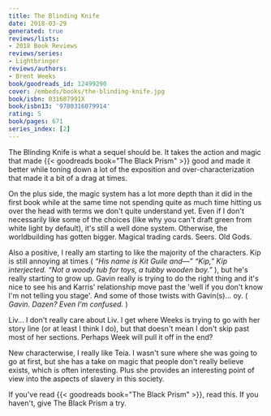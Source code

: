 ```yaml
---
title: The Blinding Knife
date: 2018-03-29
generated: true
reviews/lists:
- 2018 Book Reviews
reviews/series:
- Lightbringer
reviews/authors:
- Brent Weeks
book/goodreads_id: 12499290
cover: /embeds/books/the-blinding-knife.jpg
book/isbn: 031607991X
book/isbn13: '9780316079914'
rating: 5
book/pages: 671
series_index: [2]
---
```

The Blinding Knife is what a sequel should be. It takes the action and magic that made {{< goodreads book="The Black Prism" >}} good and made it better while toning down a lot of the exposition and over-characterization that made it a bit of a drag at times.  

On the plus side, the magic system has a lot more depth than it did in the first book while at the same time not spending quite as much time hitting us over the head with terms we don't quite understand yet. Even if I don't necessarily like some of the choices (like why you can't draft green from white light by default), it's still a well done system. Otherwise, the worldbuilding has gotten bigger. Magical trading cards. Seers. Old Gods.  

<!--more-->

Also a positive, I really am starting to like the majority of the characters. Kip is still annoying at times ( _“His name is Kit Guile and—” “Kip,” Kip interjected. “Not a woody tub for toys, a tubby wooden boy.”_ ), but he's really starting to grow up. Gavin really is trying to do the right thing and it's nice to see his and Karris' relationship move past the 'well if you don't know I'm not telling you stage'. And some of those twists with Gavin(s)... oy. ( _Gavin. Dazen? Even I’m confused._ )  

Liv... I don't really care about Liv. I get where Weeks is trying to go with her story line (or at least I think I do), but that doesn't mean I don't skip past most of her sections. Perhaps Week will pull it off in the end?  

New characterwise, I really like Teia. I wasn't sure where she was going to go at first, but she has a take on magic that people don't really believe exists, which is often interesting. Plus she provides an interesting point of view into the aspects of slavery in this society.  

If you've read {{< goodreads book="The Black Prism" >}}, read this. If you haven't, give The Black Prism a try.
